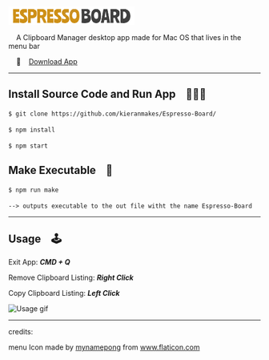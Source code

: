  <img src="https://github.com/kieranmakes/Espresso-Board/blob/master/icon/wordLogo.PNG" width='50%' >

&nbsp;&nbsp;&nbsp; A Clipboard Manager desktop app made for Mac OS that lives in the menu bar

&nbsp;&nbsp;&nbsp; 🔗  &nbsp;&nbsp; [Download App](https://drive.google.com/file/d/1gFsapAsHEf6b3-jBDVS_B8xZEqOz05CO/view?usp=sharing)

<hr>

## Install Source Code and Run App &nbsp;&nbsp; 🏃🏾‍♂️ 

    $ git clone https://github.com/kieranmakes/Espresso-Board/

    $ npm install

    $ npm start


## Make Executable &nbsp;&nbsp; 🔫  

    $ npm run make
    
    --> outputs executable to the out file witht the name Espresso-Board

<hr>

## Usage &nbsp;&nbsp; 🕹 

Exit App: ***CMD + Q***

Remove Clipboard Listing: ***Right Click***

Copy Clipboard Listing: ***Left Click***


![Usage gif](https://media.giphy.com/media/j3a9A6p0xUCGr32MxT/giphy.gif)

<hr>

credits: 

<div>menu Icon made by <a href="https://www.flaticon.com/authors/mynamepong" title="mynamepong">mynamepong</a> from <a href="https://www.flaticon.com/" title="Flaticon">www.flaticon.com</a></div>

